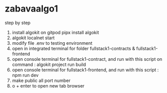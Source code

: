 # zabavaalgo1

step by step
1. install algokit on gitpod
   pipx install algokit
2. algokit localnet start
3. modify file .env to testing environment   
2. open in integrated terminal for folder fullstack1-contracts & fullstack1-frontend
3. open console terminal for fullstack1-contract, and run with this script on command :
   algokit project run build
4. open console terminal for fullstack1-frontend, and run with this script :
   npm run dev
5. make public all port number
6. o + enter to open new tab browser
    